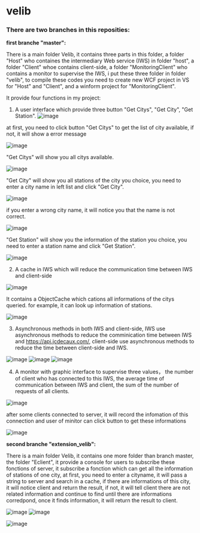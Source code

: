 # velib

### There are two branches in this reposities:
**first branche "master":**

There is a main folder Velib, it contains three parts in this folder, a folder "Host" who containes the intermediary Web service (IWS) in folder "host", a folder "Client" whoe contains client-side, a folder "MonitoringClient" who contains a monitor to supervise the IWS, i put these three folder in folder "velib", to compile these codes you need to create new WCF project in VS for "Host" and "Client", and a winform project for "MonitoringClient".

It provide four functions in my project:

1. A user interface which provide three button "Get Citys", "Get City", "Get Station".
![image](https://github.com/ziqidong/velib/raw/master/Velib/images/client1.png)

at first, you need to click button "Get Citys" to get the list of city available, if not, it will show a error message

![image](https://github.com/ziqidong/velib/raw/master/Velib/images/client6.png)

"Get Citys" will show you all citys available.

![image](https://github.com/ziqidong/velib/raw/master/Velib/images/client2.png)

"Get City" will show you all stations of the city you choice, you need to enter a city name in left list and click "Get City".

![image](https://github.com/ziqidong/velib/raw/master/Velib/images/client3.png)

if you enter a wrong city name, it will notice you that the name is not correct.

![image](https://github.com/ziqidong/velib/raw/master/Velib/images/client4.png)

"Get Station" will show you the information of the station you choice, you need to enter a station name and click "Get Station".

![image](https://github.com/ziqidong/velib/raw/master/Velib/images/client5.png)




2. A cache in IWS which will reduce the communication time between IWS and client-side

![image](https://github.com/ziqidong/velib/raw/master/Velib/images/cache.png)

It contains a ObjectCache which cations all informations of the citys queried.
for example, it can look up information of stations.

![image](https://github.com/ziqidong/velib/raw/master/Velib/images/cache2.png)
  
3. Asynchronous methods in both IWS and client-side, IWS use asynchronous methods to reduce the comminication time between IWS and https://api.jcdecaux.com/, client-side use asynchronous methods to reduce the time between client-side and IWS.

![image](https://github.com/ziqidong/velib/raw/master/Velib/images/async1.png)
![image](https://github.com/ziqidong/velib/raw/master/Velib/images/async2.png)
![image](https://github.com/ziqidong/velib/raw/master/Velib/images/async3.png)


4. A monitor with graphic interface to supervise three values， the number of client who has connected to this IWS, the average time of communication between IWS and client, the sum of the number of requests of all clients.

![image](https://github.com/ziqidong/velib/raw/master/Velib/images/moni1.png)

after some clients connected to server, it will record the infomation of this connection and user of minitor can click button to get these informations

![image](https://github.com/ziqidong/velib/raw/master/Velib/images/moni2.png)

**second branche "extension_velib":**

There is a main folder Velib, it contains one more folder than branch master, the folder "Eclient", it provide a console for users to subscribe these fonctions of server, it subscribe a fonction which can get all the information of stations of one city, at first, you need to enter a cityname, it will pass a string to server and search in a cache, if there are informations of this city, it will notice client and return the result, if not, it will tell client there are not related information and continue to find until there are informations corredpond, once it finds information, it will return the result to client.

![image](https://github.com/ziqidong/velib/raw/master/Velib/images/eclient2.png)
![image](https://github.com/ziqidong/velib/raw/master/Velib/images/eclient3.png)

![image](https://github.com/ziqidong/velib/raw/master/Velib/images/eclient.png)

